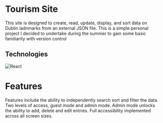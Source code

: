 # Tourism Site
This site is designed to create, read, update, display, and sort data on Dublin ladnmarks from an external JSON file.
This is a simple personal project I decided to undertake during the summer to gain some basic familiarity with version control

## Technologies 
![React](https://img.shields.io/badge/React-61DAFB?style=for-the-badge&logo=react&logoColor=white)

# Features
Features include the ability to independently search sort and filter the data.
Two levels of access, guest mode and admin mode. Admin mode unlocks the ability to add, delete and edit entries.
Full accessibility implemented across all screen sizes.






